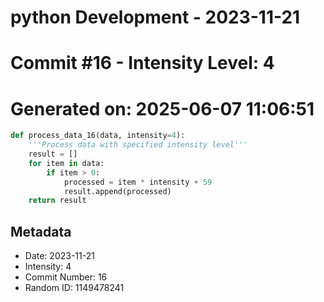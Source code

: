 ﻿# python Development - 2023-11-21
# Commit #16 - Intensity Level: 4
# Generated on: 2025-06-07 11:06:51
```python
def process_data_16(data, intensity=4):
    '''Process data with specified intensity level'''
    result = []
    for item in data:
        if item > 0:
            processed = item * intensity + 59
            result.append(processed)
    return result
```
## Metadata
- Date: 2023-11-21
- Intensity: 4
- Commit Number: 16
- Random ID: 1149478241
